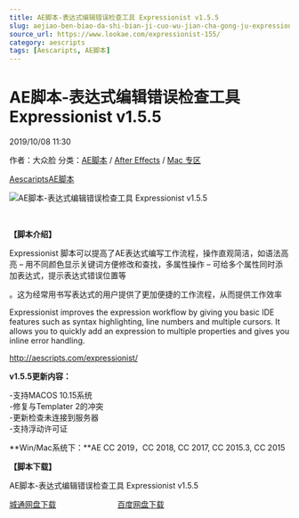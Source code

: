 ```yaml
---
title: AE脚本-表达式编辑错误检查工具 Expressionist v1.5.5
slug: aejiao-ben-biao-da-shi-bian-ji-cuo-wu-jian-cha-gong-ju-expressionist-v1-5-5
source_url: https://www.lookae.com/expressionist-155/
category: aescripts
tags: [Aescaripts, AE脚本]
---
```

# AE脚本-表达式编辑错误检查工具 Expressionist v1.5.5

2019/10/08 11:30

作者：大众脸
分类：[AE脚本](https://www.lookae.com/after-effects/aescripts/) / [After Effects](https://www.lookae.com/after-effects/) / [Mac 专区](https://www.lookae.com/mac-osx/)

[Aescaripts](https://www.lookae.com/tag/aescaripts/)[AE脚本](https://www.lookae.com/tag/ae%e8%84%9a%e6%9c%ac/)

![AE脚本-表达式编辑错误检查工具 Expressionist v1.5.5](https://www.lookae.com/wp-content/uploads/2018/04/Expressionist-155.jpg "AE脚本-表达式编辑错误检查工具 Expressionist v1.5.5-LookAE.com")

[﻿](https://cloud.video.taobao.com//play/u/705956171/p/1/e/6/t/1/36377094.mp4)

**【脚本介绍】**

Expressionist 脚本可以提高了AE表达式编写工作流程，操作直观简洁，如语法高亮 – 用不同颜色显示关键词方便修改和查找，多属性操作 – 可给多个属性同时添加表达式，提示表达式错误位置等

。这为经常用书写表达式的用户提供了更加便捷的工作流程，从而提供工作效率

Expressionist improves the expression workflow by giving you basic IDE features such as syntax highlighting, line numbers and multiple cursors. It allows you to quickly add an expression to multiple properties and gives you inline error handling.

http://aescripts.com/expressionist/

**v1.5.5更新内容：**

-支持MACOS 10.15系统  
-修复与Templater 2的冲突  
-更新检查未连接到服务器  
-支持浮动许可证

**Win/Mac系统下：**AE CC 2019，CC 2018, CC 2017, CC 2015.3, CC 2015

**【脚本下载】**

AE脚本-表达式编辑错误检查工具 Expressionist v1.5.5

[城通网盘下载](https://tc5.us/file/680462-401892734)                            [百度网盘下载](https://pan.baidu.com/s/1BZLfO93_o1GMMCEnboSPTw)
